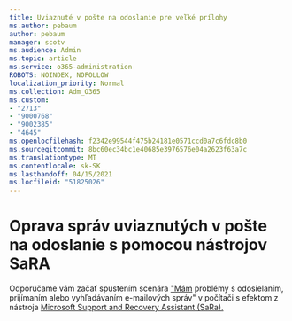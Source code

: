 ```yaml
---
title: Uviaznuté v pošte na odoslanie pre veľké prílohy
ms.author: pebaum
author: pebaum
manager: scotv
ms.audience: Admin
ms.topic: article
ms.service: o365-administration
ROBOTS: NOINDEX, NOFOLLOW
localization_priority: Normal
ms.collection: Adm_O365
ms.custom:
- "2713"
- "9000768"
- "9002385"
- "4645"
ms.openlocfilehash: f2342e99544f475b24181e0571ccd0a7c6fdc8b0
ms.sourcegitcommit: 8bc60ec34bc1e40685e3976576e04a2623f63a7c
ms.translationtype: MT
ms.contentlocale: sk-SK
ms.lasthandoff: 04/15/2021
ms.locfileid: "51825026"
---
```

# <a name="fix-messages-that-are-stuck-in-the-outbox-with-sara"></a>Oprava správ uviaznutých v pošte na odoslanie s pomocou nástrojov SaRA

Odporúčame vám začať spustením scenára ["Mám](https://aka.ms/SaRA-OutlookSendReceive) problémy s odosielaním, prijímaním alebo vyhľadávaním e-mailových správ" v počítači s efektom z nástroja [Microsoft Support and Recovery Assistant (SaRa).](https://diagnostics.office.com/#/)
